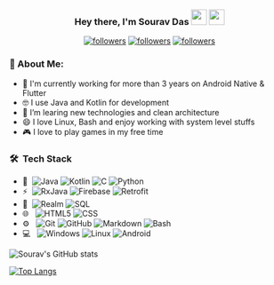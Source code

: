 <h3 align="center">Hey there, I'm Sourav Das <img src="https://media.giphy.com/media/hvRJCLFzcasrR4ia7z/giphy.gif" width="28"> <img src="https://emojis.slackmojis.com/emojis/images/1531849430/4246/blob-sunglasses.gif?1531849430" width="28"/></h3>

<p align="center">
  <a href="https://twitter.com/esarvesrv"><img alt="followers" title="Follow me on Twitter" src="https://img.shields.io/twitter/follow/esarvesrv?color=blue&label=Twitter&logo=twitter&logoColor=white&style=for-the-badge"/></a>
  <a href="https://github.com/Esarve"><img alt="followers" title="Follow me on Github" src="https://img.shields.io/github/followers/esarve?label=Github&logo=github&style=for-the-badge"/></a>
  <a href="https://www.linkedin.com/in/srvsourav/"><img alt="followers" title="Linked In" src="https://img.shields.io/badge/LinkedIn-0077B5?style=for-the-badge&logo=linkedin&logoColor=white"/></a>
</p>

### 🤵 About Me:
- 🏦 I'm currently working for more than 3 years on Android Native & Flutter
- 🤓 I use Java and Kotlin for development
- 🌱 I’m learing new technologies and clean architecture
- 😄 I love Linux, Bash and enjoy working with system level stuffs
- 🎮 I love to play games in my free time

<h3> 🛠 &nbsp;Tech Stack</h3>

- :space_invader:&nbsp;
  ![Java](https://img.shields.io/badge/Java-316192?style=for-the-badge&logo=java&logoColor=white) 
  ![Kotlin](https://img.shields.io/badge/Kotlin-8048c5?style=for-the-badge&logo=Kotlin&logoColor=white) 
  ![C](https://img.shields.io/badge/C-000000?style=for-the-badge&logo=c&logoColor=white) 
  ![Python](https://img.shields.io/badge/Python-14354C?style=for-the-badge&logo=python&logoColor=white)
- ⚡&nbsp;
  ![RxJava](https://img.shields.io/badge/RXJava-e63f92?style=for-the-badge&logo=reactivex&logoColor=white)
  ![Firebase](https://img.shields.io/badge/Firebase-f7a212?style=for-the-badge&logo=firebase&logoColor=white)
  ![Retrofit](https://img.shields.io/badge/Retrofit-48b983?style=for-the-badge&logo=square&logoColor=white)
- 📂&nbsp;
  ![Realm](https://img.shields.io/badge/RealmDB-0c1e27?style=for-the-badge&logo=realm&logoColor=white)
  ![SQL](https://img.shields.io/badge/SQLite-006ec0?style=for-the-badge&logo=sqlite&logoColor=white)
- 🌐 &nbsp;
  ![HTML5](https://img.shields.io/badge/HTML5-E34F26?style=for-the-badge&logo=html5&logoColor=white)
  ![CSS](https://img.shields.io/badge/CSS-239120?&style=for-the-badge&logo=css3&logoColor=white)
- ⚙️ &nbsp;
  ![Git](https://img.shields.io/badge/Git-F05032?style=for-the-badge&logo=git&logoColor=white)
  ![GitHub](https://img.shields.io/badge/GitHub-100000?style=for-the-badge&logo=github&logoColor=white)
  ![Markdown](https://img.shields.io/badge/Markdown-000000?style=for-the-badge&logo=markdown&logoColor=white)
  ![Bash](https://img.shields.io/badge/Shell_Script-121011?style=for-the-badge&logo=gnu-bash&logoColor=white)
- 💻 &nbsp;
  ![Windows](https://img.shields.io/badge/Windows-0078D6?style=for-the-badge&logo=windows&logoColor=white)
  ![Linux](https://img.shields.io/badge/Linux-000000?style=for-the-badge&logo=linux&logoColor=white)
  ![Android](https://img.shields.io/badge/Android-3ddb84?style=for-the-badge&logo=android&logoColor=white)

![Sourav's GitHub stats](https://github-readme-stats.vercel.app/api?username=Esarve&show_icons=true&theme=tokyonight)&nbsp;

[![Top Langs](https://github-readme-stats.vercel.app/api/top-langs/?username=Esarve&layout=compact)](https://github.com/anuraghazra/github-readme-stats)


